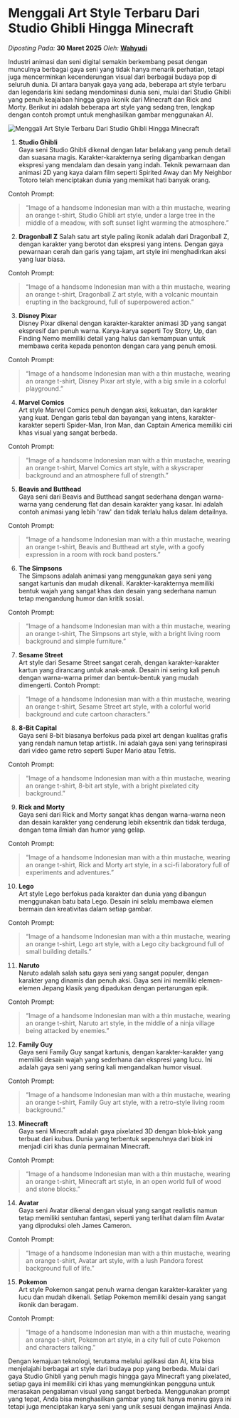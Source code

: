 # Menggali Art Style Terbaru Dari Studio Ghibli Hingga Minecraft

_Diposting Pada:_ **30 Maret 2025**
_Oleh:_  [**Wahyudi**](../author/wahyudi.html)

Industri animasi dan seni digital semakin berkembang pesat dengan munculnya berbagai gaya seni yang tidak hanya menarik perhatian, tetapi juga mencerminkan kecenderungan visual dari berbagai budaya pop di seluruh dunia. Di antara banyak gaya yang ada, beberapa art style terbaru dan legendaris kini sedang mendominasi dunia seni, mulai dari Studio Ghibli yang penuh keajaiban hingga gaya ikonik dari Minecraft dan Rick and Morty. Berikut ini adalah beberapa art style yang sedang tren, lengkap dengan contoh prompt untuk menghasilkan gambar menggunakan AI.

![Menggali Art Style Terbaru Dari Studio Ghibli Hingga Minecraft](https://qph.cf2.quoracdn.net/main-qimg-17b3233acca763729e0bc24826f1c4b5)

1. **Studio Ghibli**  
Gaya seni Studio Ghibli dikenal dengan latar belakang yang penuh detail dan suasana magis. Karakter-karakternya sering digambarkan dengan ekspresi yang mendalam dan desain yang indah. Teknik pewarnaan dan animasi 2D yang kaya dalam film seperti Spirited Away dan My Neighbor Totoro telah menciptakan dunia yang memikat hati banyak orang.

Contoh Prompt:  

> “Image of a handsome Indonesian man with a thin mustache, wearing an orange t-shirt, Studio Ghibli art style, under a large tree in the middle of a meadow, with soft sunset light warming the atmosphere.”

2. **Dragonball Z**
Salah satu art style paling ikonik adalah dari Dragonball Z, dengan karakter yang berotot dan ekspresi yang intens. Dengan gaya pewarnaan cerah dan garis yang tajam, art style ini menghadirkan aksi yang luar biasa.

Contoh Prompt:

> “Image of a handsome Indonesian man with a thin mustache, wearing an orange t-shirt, Dragonball Z art style, with a volcanic mountain erupting in the background, full of superpowered action.”

3. **Disney Pixar**  
Disney Pixar dikenal dengan karakter-karakter animasi 3D yang sangat ekspresif dan penuh warna. Karya-karya seperti Toy Story, Up, dan Finding Nemo memiliki detail yang halus dan kemampuan untuk membawa cerita kepada penonton dengan cara yang penuh emosi.

Contoh Prompt: 

> “Image of a handsome Indonesian man with a thin mustache, wearing an orange t-shirt, Disney Pixar art style, with a big smile in a colorful playground.”

4. **Marvel Comics**  
Art style Marvel Comics penuh dengan aksi, kekuatan, dan karakter yang kuat. Dengan garis tebal dan bayangan yang intens, karakter-karakter seperti Spider-Man, Iron Man, dan Captain America memiliki ciri khas visual yang sangat berbeda.

Contoh Prompt:

> “Image of a handsome Indonesian man with a thin mustache, wearing an orange t-shirt, Marvel Comics art style, with a skyscraper background and an atmosphere full of strength.”

5. **Beavis and Butthead**  
Gaya seni dari Beavis and Butthead sangat sederhana dengan warna-warna yang cenderung flat dan desain karakter yang kasar. Ini adalah contoh animasi yang lebih 'raw' dan tidak terlalu halus dalam detailnya.

Contoh Prompt: 

> “Image of a handsome Indonesian man with a thin mustache, wearing an orange t-shirt, Beavis and Butthead art style, with a goofy expression in a room with rock band posters.”

6. **The Simpsons**  
The Simpsons adalah animasi yang menggunakan gaya seni yang sangat kartunis dan mudah dikenali. Karakter-karakternya memiliki bentuk wajah yang sangat khas dan desain yang sederhana namun tetap mengandung humor dan kritik sosial.

Contoh Prompt:

> “Image of a handsome Indonesian man with a thin mustache, wearing an orange t-shirt, The Simpsons art style, with a bright living room background and simple furniture.”

7. **Sesame Street**  
Art style dari Sesame Street sangat cerah, dengan karakter-karakter kartun yang dirancang untuk anak-anak. Desain ini sering kali penuh dengan warna-warna primer dan bentuk-bentuk yang mudah dimengerti.
Contoh Prompt: 

> “Image of a handsome Indonesian man with a thin mustache, wearing an orange t-shirt, Sesame Street art style, with a colorful world background and cute cartoon characters.”

8. **8-Bit Capital**  
Gaya seni 8-bit biasanya berfokus pada pixel art dengan kualitas grafis yang rendah namun tetap artistik. Ini adalah gaya seni yang terinspirasi dari video game retro seperti Super Mario atau Tetris.

Contoh Prompt: 

> “Image of a handsome Indonesian man with a thin mustache, wearing an orange t-shirt, 8-bit art style, with a bright pixelated city background.”

9. **Rick and Morty**  
Gaya seni dari Rick and Morty sangat khas dengan warna-warna neon dan desain karakter yang cenderung lebih eksentrik dan tidak terduga, dengan tema ilmiah dan humor yang gelap.

Contoh Prompt: 

> “Image of a handsome Indonesian man with a thin mustache, wearing an orange t-shirt, Rick and Morty art style, in a sci-fi laboratory full of experiments and adventures.”

10. **Lego**  
Art style Lego berfokus pada karakter dan dunia yang dibangun menggunakan batu bata Lego. Desain ini selalu membawa elemen bermain dan kreativitas dalam setiap gambar.

Contoh Prompt:

> “Image of a handsome Indonesian man with a thin mustache, wearing an orange t-shirt, Lego art style, with a Lego city background full of small building details.”

11. **Naruto**  
Naruto adalah salah satu gaya seni yang sangat populer, dengan karakter yang dinamis dan penuh aksi. Gaya seni ini memiliki elemen-elemen Jepang klasik yang dipadukan dengan pertarungan epik.

Contoh Prompt: 

> “Image of a handsome Indonesian man with a thin mustache, wearing an orange t-shirt, Naruto art style, in the middle of a ninja village being attacked by enemies.”

12. **Family Guy**  
Gaya seni Family Guy sangat kartunis, dengan karakter-karakter yang memiliki desain wajah yang sederhana dan ekspresi yang lucu. Ini adalah gaya seni yang sering kali mengandalkan humor visual.

Contoh Prompt: 

> “Image of a handsome Indonesian man with a thin mustache, wearing an orange t-shirt, Family Guy art style, with a retro-style living room background.”

13. **Minecraft**  
Gaya seni Minecraft adalah gaya pixelated 3D dengan blok-blok yang terbuat dari kubus. Dunia yang terbentuk sepenuhnya dari blok ini menjadi ciri khas dunia permainan Minecraft.

Contoh Prompt:

> “Image of a handsome Indonesian man with a thin mustache, wearing an orange t-shirt, Minecraft art style, in an open world full of wood and stone blocks.”

14. **Avatar**  
Gaya seni Avatar dikenal dengan visual yang sangat realistis namun tetap memiliki sentuhan fantasi, seperti yang terlihat dalam film Avatar yang diproduksi oleh James Cameron.

Contoh Prompt:

> “Image of a handsome Indonesian man with a thin mustache, wearing an orange t-shirt, Avatar art style, with a lush Pandora forest background full of life.”

15. **Pokemon**  
Art style Pokemon sangat penuh warna dengan karakter-karakter yang lucu dan mudah dikenali. Setiap Pokemon memiliki desain yang sangat ikonik dan beragam.

Contoh Prompt:

> “Image of a handsome Indonesian man with a thin mustache, wearing an orange t-shirt, Pokemon art style, in a city full of cute Pokemon and characters talking.”

Dengan kemajuan teknologi, terutama melalui aplikasi dan AI, kita bisa menjelajahi berbagai art style dari budaya pop yang berbeda. Mulai dari gaya Studio Ghibli yang penuh magis hingga gaya Minecraft yang pixelated, setiap gaya ini memiliki ciri khas yang memungkinkan pengguna untuk merasakan pengalaman visual yang sangat berbeda. Menggunakan prompt yang tepat, Anda bisa menghasilkan gambar yang tak hanya meniru gaya ini tetapi juga menciptakan karya seni yang unik sesuai dengan imajinasi Anda.
